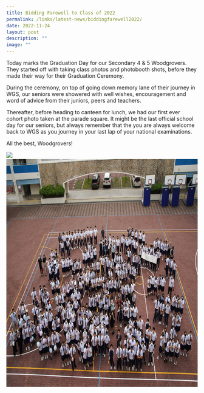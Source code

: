 ```yaml
---
title: Bidding Farewell to Class of 2022
permalink: /links/latest-news/biddingfarewell2022/
date: 2022-11-24
layout: post
description: ""
image: ""
---
```


Today marks the Graduation Day for our Secondary 4 & 5 Woodgrovers. They started off with taking class photos and photobooth shots, before they made their way for their Graduation Ceremony.  
  
During the ceremony, on top of going down memory lane of their journey in WGS, our seniors were showered with well wishes, encouragement and word of advice from their juniors, peers and teachers.  
  
Thereafter, before heading to canteen for lunch, we had our first ever cohort photo taken at the parade square. It might be the last official school day for our seniors, but always remember that the you are always welcome back to WGS as you journey in your last lap of your national examinations.  
  
All the best, Woodgrovers!

![](/images/Latest%20News/Farewell:%20Class%20of%202022/PXL_20220930_022029482MP.png)_<img 
																																													 src="/images/Latest%20News/Farewell:%20Class%20of%202022/2022%20cohort.jpg" alt="HTML tutorial" style="width:1700px;height:600px;">_